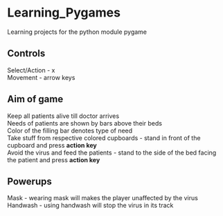 # Learning_Pygames
Learning projects for the python module pygame

## Controls
  Select/Action - x  
  Movement      - arrow keys
## Aim of game
  Keep all patients alive till doctor arrives  
  Needs of patients are shown by bars above their beds  
  Color of the filling bar denotes type of need  
  Take stuff from respective colored cupboards - stand in front of the cupboard and press <b>action key</b>  
  Avoid the virus and feed the patients - stand to the side of the bed facing the patient and press <b>action key</b>  
## Powerups
  Mask - wearing mask will makes the player unaffected by the virus
  Handwash - using handwash will stop the virus in its track
